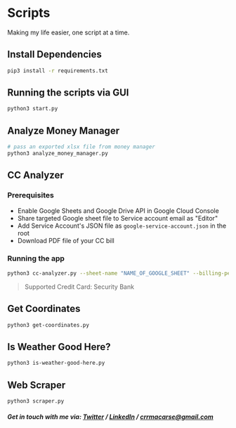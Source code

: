 # Scripts

Making my life easier, one script at a time.

## Install Dependencies

```sh
pip3 install -r requirements.txt
```

## Running the scripts via GUI

```sh
python3 start.py
```

## Analyze Money Manager

```sh
# pass an exported xlsx file from money manager
python3 analyze_money_manager.py
```

## CC Analyzer

### Prerequisites

- Enable Google Sheets and Google Drive API in Google Cloud Console
- Share targeted Google sheet file to Service account email as "Editor"
- Add Service Account's JSON file as `google-service-account.json` in the root
- Download PDF file of your CC bill

### Running the app

```sh
python3 cc-analyzer.py --sheet-name "NAME_OF_GOOGLE_SHEET" --billing-period "MMMM YYYYY" --pdf-path "pdf/path" --pdf-password "pdf_password" 
```

> Supported Credit Card: Security Bank

## Get Coordinates

```sh
python3 get-coordinates.py
```

## Is Weather Good Here?

```sh
python3 is-weather-good-here.py
```

## Web Scraper

```sh
python3 scraper.py
```

##### Get in touch with me via: [Twitter](https://twitter.com/crrmacarse) / [LinkedIn](https://www.linkedin.com/in/christian-ryan-r-macarse-692974166/) / crrmacarse@gmail.com